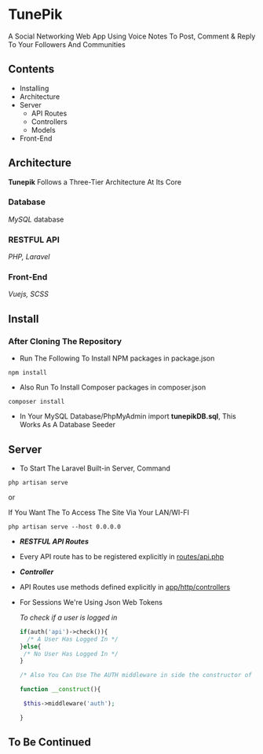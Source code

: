 # TunePik

A Social Networking Web App Using Voice Notes To Post, Comment & Reply To Your Followers And Communities


## Contents

- Installing
- Architecture
- Server
	- API Routes
	- Controllers
	- Models
- Front-End


## Architecture

**Tunepik** Follows a Three-Tier Architecture At Its Core

### Database

*MySQL* database

### RESTFUL API

*PHP, Laravel*

### Front-End

*Vuejs, SCSS*


## Install

### After Cloning The Repository

- Run The Following To Install NPM packages in package.json

```
npm install
```

- Also Run To Install Composer packages in composer.json

```
composer install
```

- In Your MySQL Database/PhpMyAdmin import **tunepikDB.sql**, This Works As A Database Seeder


## Server

- To Start The Laravel Built-in Server, Command
```
php artisan serve
```
or

If You Want The To Access The Site Via Your LAN/WI-FI
```
php artisan serve --host 0.0.0.0
```

- ***RESTFUL API Routes***

 - Every API route has to be registered explicitly in [routes/api.php](https://github.com/MaddoxMaila/tunepik-app/routes/)


- ***Controller***

 - API Routes use methods defined explicitly in [app/http/controllers](https://github.com/MaddoxMaila/tunepik-app/app/http/controllers)

 - For Sessions We're Using Json Web Tokens
   
   *To check if a user is logged in*

   ```php
   if(auth('api')->check()){
   	 /* A User Has Logged In */
   }else{
   	/* No User Has Logged In */
   }

   /* Also You Can Use The AUTH middleware in side the constructor of Controller Classes*/

   function __construct(){

   	$this->middleware('auth');

   }

   ```


## To Be Continued

